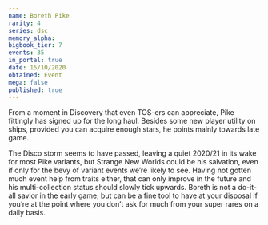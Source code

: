 ```yaml
---
name: Boreth Pike
rarity: 4
series: dsc
memory_alpha:
bigbook_tier: 7
events: 35
in_portal: true
date: 15/10/2020
obtained: Event
mega: false
published: true
---
```


From a moment in Discovery that even TOS-ers can appreciate, Pike fittingly has signed up for the long haul. Besides some new player utility on ships, provided you can acquire enough stars, he points mainly towards late game.

The Disco storm seems to have passed, leaving a quiet 2020/21 in its wake for most Pike variants, but Strange New Worlds could be his salvation, even if only for the bevy of variant events we’re likely to see. Having not gotten much event help from traits either, that can only improve in the future and his multi-collection status should slowly tick upwards. Boreth is not a do-it-all savior in the early game, but can be a fine tool to have at your disposal if you’re at the point where you don’t ask for much from your super rares on a daily basis.
